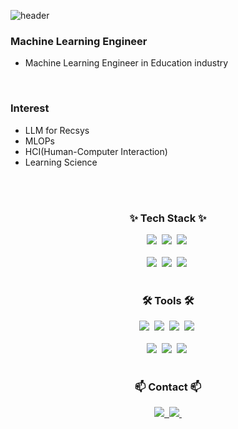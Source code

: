 <!--타이틀 부분-->
![header](https://capsule-render.vercel.app/api?type=waving&color=gradient&height=300&section=header&text=Welcome%20to%20my%20profile!&fontSize=50)

### Machine Learning Engineer
- Machine Learning Engineer in Education industry

<br>

### Interest
- LLM for Recsys
- MLOPs
- HCI(Human-Computer Interaction)
- Learning Science
<br>
<br>
  
  

<!--내용 부분-->
<h3 align="center">✨ Tech Stack ✨</h3>

<div align="center">
  <img src="https://img.shields.io/badge/python-3670A0?style=for-the-badge&logo=python&logoColor=ffdd54" />&nbsp
  <img src="https://img.shields.io/badge/pytorch-150458?style=for-the-badge&logo=pytorch&logoColor=EE4C2C" />&nbsp
  <img src="https://img.shields.io/badge/scikitlearn-500000?style=for-the-badge&logo=scikitlearn&logoColor=F7931E" />&nbsp
</div>

<br>

<div align="center">
  <img src="https://img.shields.io/badge/pandas-150458.svg?style=for-the-badge&logo=pandas&logoColor=white" />&nbsp
  <img src="https://img.shields.io/badge/numpy-4d77cf.svg?style=for-the-badge&logo=numpy&logoColor=white" />&nbsp
  <img src="https://img.shields.io/badge/Matplotlib-11557c.svg?style=for-the-badge&logo=Matplotlib&logoColor=white" />&nbsp
</div>

<br>

<h3 align="center">🛠 Tools 🛠</h3>
<div align="center">
  <img src="https://img.shields.io/badge/git-F05033.svg?style=for-the-badge&logo=git&logoColor=white" />&nbsp
  <img src="https://img.shields.io/badge/github-181717.svg?style=for-the-badge&logo=github&logoColor=white" />&nbsp
  <img src="https://img.shields.io/badge/VSCode-2C2C32.svg?style=for-the-badge&logo=visual-studio-code&logoColor=22ABF3" />&nbsp
  <img src="https://img.shields.io/badge/jupyter-2C2C32.svg?style=for-the-badge&logo=jupyter&logoColor=F37726" />&nbsp
  
</div>

<br>

<div align="center">
  <img src="https://img.shields.io/badge/Colab-2C2C32.svg?style=for-the-badge&logo=googlecolab&logoColor=F9AB00" />&nbsp
  <img src="https://img.shields.io/badge/Notion-F3F3F3.svg?style=for-the-badge&logo=notion&logoColor=black" />&nbsp
  <img src="https://img.shields.io/badge/figma-F24E1E.svg?style=for-the-badge&logo=figma&logoColor=white" />&nbsp
  
</div>



<br>

<h3 align="center">📫 Contact 📫</h3>
<div align="center">
  </a>
  <a href="mailto:sungwoo012477@gmail.com">
    <img
      src="https://img.shields.io/badge/sungwoo012477@gmail.com-D14836?style=for-the-badge&logo=gmail&logoColor=white"/>&nbsp
  </a>
  <a href="https://mygrowthring.tistory.com/">
    <img src="https://img.shields.io/badge/Tistory-FFFFFF?style=for-the-badge&logo=tistory&logoColor=orange" />&nbsp
</div>
